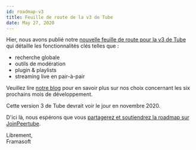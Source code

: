 ```yaml
---
id: roadmap-v3
title: Feuille de route de la v3 de Tube
date: May 27, 2020
---
```


<p>Hier, nous avons publié notre <a href="https://joinpeertube.org/roadmap" target="_blank">nouvelle feuille de route pour la v3 de Tube</a> qui détaille les fonctionnalités clés telles que :</p><ul><li>recherche globale</li><li>outils de modération</li><li>plugin &amp; playlists</li><li>streaming live en pair-à-pair</li></ul><p>Veuillez lire <a href="https://framablog.org/2020/05/26/nos-plans-pour-tube-v3-collecte-perlee-du-live-pour-cet-automne/">notre blog</a> pour en savoir plus sur nos choix concernant les six prochains mois de développement.</p><p>Cette version 3 de Tube devrait voir le jour en novembre 2020.</p><p>D'ici là, nous espérons que vous <a href="https://joinpeertube.org/roadmap" target="_blank">partagerez et soutiendrez la roadmap sur JoinPeertube</a>.</p><p><span>Librement,</span><br> Framasoft </p>
